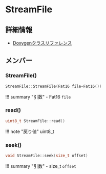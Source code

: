 # StreamFile



## 詳細情報

- [Doxygenクラスリファレンス](https://lang-ship.com/reference/Arduino/latest/class_stream_file.html)

## メンバー

### StreamFile()



```c
StreamFile::StreamFile(Fat16 file=Fat16())
```

!!! summary "引数"
	- Fat16 `file` 



### read()



```c
uint8_t StreamFile::read()
```

!!! note "戻り値"
	uint8_t



### seek()



```c
void StreamFile::seek(size_t offset)
```

!!! summary "引数"
	- size_t `offset` 



